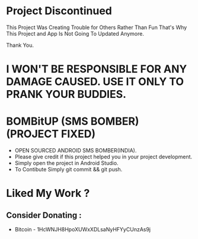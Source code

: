 # Project Discontinued
This Project Was Creating Trouble for Others Rather Than Fun That's Why This Project and App Is Not Going To Updated Anymore.

Thank You.

# I WON'T BE RESPONSIBLE FOR ANY DAMAGE CAUSED. USE IT ONLY TO PRANK YOUR BUDDIES.

# BOMBitUP (SMS BOMBER) (PROJECT FIXED)
* OPEN SOURCED ANDROID SMS BOMBER(INDIA).
* Please give credit if this project helped you in your project development.
* Simply open the project in Android Studio.
* To Contibute Simply git commit && git push.

# Liked My Work ? 
## Consider Donating :
* Bitcoin - 1HcWNJH8HpoXUWxXDLsaNyHFYyCUnzAs9j
